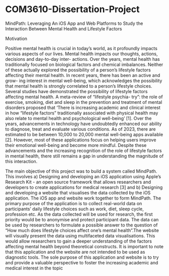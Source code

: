 # COM3610-Dissertation-Project
MindPath: Leveraging An iOS App and Web Platforms to Study the Interaction Between Mental Health and Lifestyle Factors

Motivation

Positive mental health is crucial in today’s world, as it profoundly impacts various aspects of our lives. Mental health impacts our thoughts, actions, decisions and day-to-day inter- actions. Over the years, mental health has traditionally focused on biological factors and chemical imbalances. Neither of these actually explored the possibility of a person’s lifestyle factors affecting their mental health. In recent years, there has been an active and grow- ing interest in mental well-being, which acknowledges the possibility that mental health is strongly correlated to a person’s lifestyle choices. Several studies have demonstrated the possibility of lifestyle factors affecting mental health. A meta-review of “lifestyle psychia- try”: the role of exercise, smoking, diet and sleep in the prevention and treatment of mental disorders proposed that ‘There is increasing academic and clinical interest in how “lifestyle factors” traditionally associated with physical health may also relate to mental health and psychological well-being’ [1]. Over the years, advancements in technology have undoubtedly enhanced our ability to diagnose, treat and evaluate various conditions. As of 2023, there are estimated to be between 10,000 to 20,000 mental well-being apps available [2]. However, most of these applications focus on helping users improve their emotional well-being and become more mindful. Despite these advancements and the increasing recognition of the role of lifestyle factors in mental health, there still remains a gap in understanding the magnitude of this interaction.

The main objective of this project was to build a system called MindPath. This involves a) Designing and developing an iOS application using Apple’s Research Kit - an open source framework that allows researchers and developers to create applications for medical research [3] and b) Designing and developing a website that visualises the data collected by the iOS application. The iOS app and website work together to form MindPath. The primary purpose of the application is to collect real-world data on participants’ daily lifestyle choices such as work, diet, sleep cycle, profession etc. As the data collected will be used for research, the first priority would be to anonymise and protect participant data. The data can be used by researchers to formulate a possible answer to the question of “How much does lifestyle choices affect one’s mental health”.The website will visually present the data using multifaceted data visualisations. This would allow researchers to gain a deeper understanding of the factors affecting mental health beyond theoretical constructs. It is important to note that this application and the website are not intended to be used as diagnostic tools. The sole purpose of this application and website is to try and provide a valuable perspective to foster the increasing academic and medical interest in the topic
